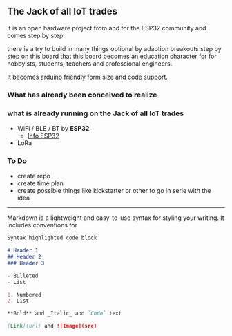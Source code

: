 ## The Jack of all IoT trades

it is an open hardware project from and for the ESP32 community and comes step by step.

there is a try to build in many things optional by adaption breakouts step by step on this board that this board becomes an education character for for hobbyists, students, teachers and professional engineers.

It becomes arduino friendly form size and code support. 


### What has already been conceived to realize 
### what is already running on the Jack of all IoT trades 

- WiFi / BLE / BT by **ESP32**
  - [Info ESP32](http://espressif.com/en/products/hardware/esp32/overview)
- LoRa



### To Do

- create repo
- create time plan
- create possible things like kickstarter or other to go in serie with the idea







--------------------------------------------------------------------------------------------------




Markdown is a lightweight and easy-to-use syntax for styling your writing. It includes conventions for

```markdown
Syntax highlighted code block

# Header 1
## Header 2
### Header 3

- Bulleted
- List

1. Numbered
2. List

**Bold** and _Italic_ and `Code` text

[Link](url) and ![Image](src)
```

